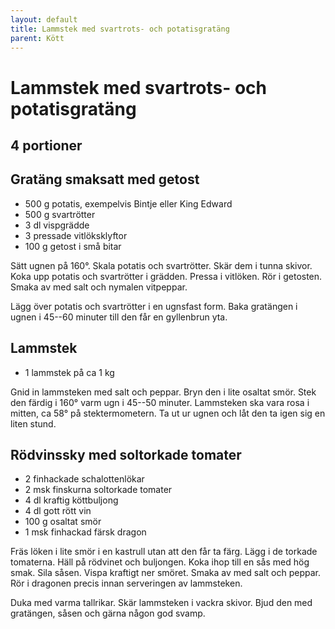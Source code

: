 ```yaml
---
layout: default
title: Lammstek med svartrots- och potatisgratäng
parent: Kött
---
```

# Lammstek med svartrots- och potatisgratäng

## 4 portioner

## Gratäng smaksatt med getost

-   500 g potatis, exempelvis Bintje eller King Edward
-   500 g svartrötter
-   3 dl vispgrädde
-   3 pressade vitlöksklyftor
-   100 g getost i små bitar

Sätt ugnen på 160°. Skala potatis och svartrötter. Skär dem i tunna
skivor. Koka upp potatis och svartrötter i grädden. Pressa i vitlöken.
Rör i getosten. Smaka av med salt och nymalen vitpeppar.

Lägg över potatis och svartrötter i en ugnsfast form. Baka gratängen i
ugnen i 45--60 minuter till den får en gyllenbrun yta.

## Lammstek

-   1 lammstek på ca 1 kg

Gnid in lammsteken med salt och peppar. Bryn den i lite osaltat smör.
Stek den färdig i 160° varm ugn i 45--50 minuter. Lammsteken ska vara
rosa i mitten, ca 58° på stektermometern. Ta ut ur ugnen och låt den ta
igen sig en liten stund.

## Rödvinssky med soltorkade tomater

-   2 finhackade schalottenlökar
-   2 msk finskurna soltorkade tomater
-   4 dl kraftig köttbuljong
-   4 dl gott rött vin
-   100 g osaltat smör
-   1 msk finhackad färsk dragon

Fräs löken i lite smör i en kastrull utan att den får ta färg. Lägg i de
torkade tomaterna. Häll på rödvinet och buljongen. Koka ihop till en sås
med hög smak. Sila såsen. Vispa kraftigt ner smöret. Smaka av med salt
och peppar. Rör i dragonen precis innan serveringen av lammsteken.

Duka med varma tallrikar. Skär lammsteken i vackra skivor. Bjud den med
gratängen, såsen och gärna någon god svamp.
